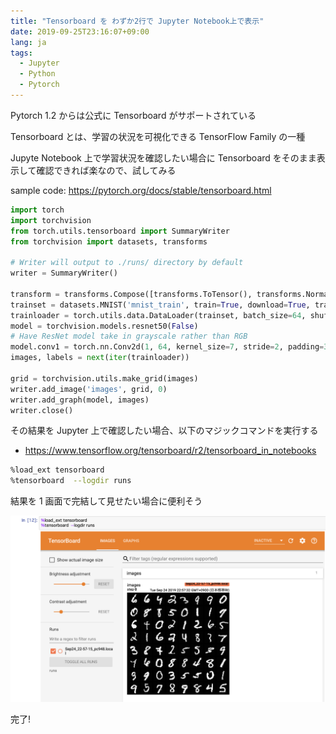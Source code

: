 ```yaml
---
title: "Tensorboard を わずか2行で Jupyter Notebook上で表示"
date: 2019-09-25T23:16:07+09:00
lang: ja
tags:
  - Jupyter
  - Python
  - Pytorch
---
```


Pytorch 1.2 からは公式に Tensorboard がサポートされている

Tensorboard とは、学習の状況を可視化できる TensorFlow Family の一種

Jupyte Notebook 上で学習状況を確認したい場合に Tensorboard をそのまま表示して確認できれば楽なので、試してみる

sample code: https://pytorch.org/docs/stable/tensorboard.html

```python
import torch
import torchvision
from torch.utils.tensorboard import SummaryWriter
from torchvision import datasets, transforms

# Writer will output to ./runs/ directory by default
writer = SummaryWriter()

transform = transforms.Compose([transforms.ToTensor(), transforms.Normalize((0.5,), (0.5,))])
trainset = datasets.MNIST('mnist_train', train=True, download=True, transform=transform)
trainloader = torch.utils.data.DataLoader(trainset, batch_size=64, shuffle=True)
model = torchvision.models.resnet50(False)
# Have ResNet model take in grayscale rather than RGB
model.conv1 = torch.nn.Conv2d(1, 64, kernel_size=7, stride=2, padding=3, bias=False)
images, labels = next(iter(trainloader))

grid = torchvision.utils.make_grid(images)
writer.add_image('images', grid, 0)
writer.add_graph(model, images)
writer.close()
```

その結果を Jupyter 上で確認したい場合、以下のマジックコマンドを実行する

- https://www.tensorflow.org/tensorboard/r2/tensorboard_in_notebooks

```bash
%load_ext tensorboard
%tensorboard  --logdir runs
```

結果を 1 画面で完結して見せたい場合に便利そう

![tensorboard in jupyter notebook](/posts/2019-09-25/images/1.png)

完了!
